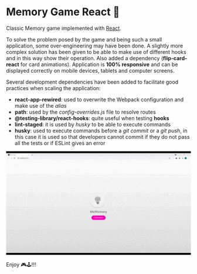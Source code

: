 # Memory Game React 🚀

Classic Memory game implemented with [React](https://es.reactjs.org/docs/getting-started.html).

To solve the problem posed by the game and being such a small application, some over-engineering may have been done. A slightly more complex solution has been given to be able to make use of different hooks and in this way show their operation. Also added a dependency (__flip-card-react__ for card animations). Application is **100% responsive** and can be displayed correctly on mobile devices, tablets and computer screens.

Several development dependencies have been added to facilitate good practices when scaling the application:

- __react-app-rewired__: used to overwrite the Webpack configuration and make use of the _alias_
- __path__: used by the _config-overrides.js_ file to resolve routes
- __@testing-library/react-hooks__: quite useful when testing __hooks__
- __lint-staged__: it is used by _husky_ to be able to execute commands
- __husky__: used to execute commands before a _git commit_ or a _git push_, in this case it is used so that developers cannot commit if they do not pass all the tests or if ESLint gives an error

![Memory Game](https://github.com/megabass00/memory-game/blob/main/screenshot.gif?raw=true)  

Enjoy 🎮🕹!!!